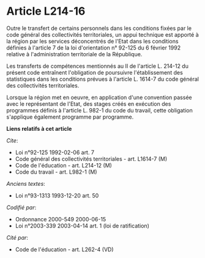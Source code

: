 # Article L214-16

Outre le transfert de certains personnels dans les conditions fixées par le code général des collectivités territoriales, un
appui technique est apporté à la région par les services déconcentrés de l'Etat dans les conditions définies à l'article 7 de
la loi d'orientation n° 92-125 du 6 février 1992 relative à l'administration territoriale de la République.

Les transferts de compétences mentionnés au II de l'article L. 214-12 du présent code entraînent l'obligation de poursuivre
l'établissement des statistiques dans les conditions prévues à l'article L. 1614-7 du code général des collectivités
territoriales.

Lorsque la région met en oeuvre, en application d'une convention passée avec le représentant de l'Etat, des stages créés en
exécution des programmes définis à l'article L. 982-1 du code du travail, cette obligation s'applique également programme par
programme.

**Liens relatifs à cet article**

_Cite_:

  - Loi n°92-125 1992-02-06 art. 7
  - Code général des collectivités territoriales - art. L1614-7 (M)
  - Code de l'éducation - art. L214-12 (M)
  - Code du travail - art. L982-1 (M)

_Anciens textes_:

  - Loi n°93-1313 1993-12-20 art. 50

_Codifié par_:

  - Ordonnance 2000-549 2000-06-15
  - Loi n°2003-339 2003-04-14 art. 1 (loi de ratification)

_Cité par_:

  - Code de l'éducation - art. L262-4 (VD)

